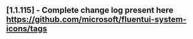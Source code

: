 ## [1.1.115] - Complete change log present here https://github.com/microsoft/fluentui-system-icons/tags